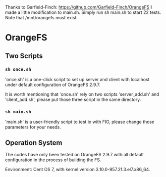Thanks to Garfield-Finch: https://github.com/Garfield-Finch/OrangeFS
I made a little modification to main.sh. Simply run sh main.sh to start 22 tests. Note that /mnt/orangefs must exist.

# OrangeFS
## Two Scripts
### `sh once.sh`

'once.sh' is a one-click script to set up server and client with localhost under default configuration of OrangeFS 2.9.7.

It is worth mentioning that 'once.sh' rely on two scripts 'server_add.sh' and 'client_add.sh', please put those three script in the same directory.

### `sh main.sh`

'main.sh' is a user-friendly script to test io with FIO, please change those parameters for your needs.

## Operation System
The codes have only been tested on OrangeFS 2.9.7 with all default configuration in the process of building the FS.

Environment: Cent OS 7, with kernel version 3.10.0-957.21.3.el7.x86_64.
